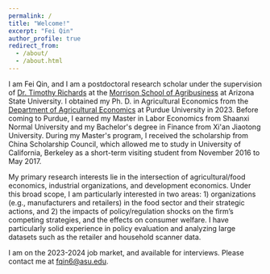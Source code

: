 ```yaml
---
permalink: /
title: "Welcome!"
excerpt: "Fei Qin"
author_profile: true
redirect_from: 
  - /about/
  - /about.html
---
```

I am Fei Qin, and I am a postdoctoral research scholar under the supervision of [Dr. Timothy Richards](https://search.asu.edu/profile/92424) at the [Morrison School of Agribusiness](https://wpcarey.asu.edu/agribusiness-degrees) at Arizona State University. I obtained my Ph. D. in Agricultural Economics from the [Department of Agricultural Economics](https://ag.purdue.edu/department/agecon/) at Purdue University in 2023. Before coming to Purdue, I earned my Master in Labor Economics from Shaanxi Normal University and my Bachelor's degree in Finance from Xi'an Jiaotong University. During my Master's program, I received the scholarship from China Scholarship Council, which allowed me to study in University of California, Berkeley as a short-term visiting student from November 2016 to May 2017. 

My primary research interests lie in the intersection of agricultural/food economics, industrial organizations, and development economics. Under this broad scope, I am particularly interested in two areas: 1) organizations (e.g., manufacturers and retailers) in the food sector and their strategic actions, and 2) the impacts of policy/regulation shocks on the firm’s competing strategies, and the effects on consumer welfare. I have particularly solid experience in policy evaluation and analyzing large datasets such as the retailer and household scanner data.

I am on the 2023-2024 job market, and available for interviews. Please contact me at [fqin6@asu.edu](fqin6@asu.edu).

